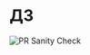 # ДЗ

![PR Sanity Check](https://github.com/vasiliev-alexey/otus_weather/workflows/PR%20Sanity%20Check/badge.svg?branch=master)
